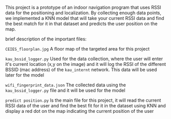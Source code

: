 This project is a prototype of an indoor navigation program that uses RSSI data for the positioning and localization. By collecting enough data points, we implemented a KNN model that will take your current RSSI data and find the best match for it in that dataset and predicts the user position on the map.

brief description of the important files:

`CEIES_floorplan.jpg`
	A floor map of the targeted area for this project

`kau_bssid_logger.py` 
	Used for the data collection, where the user will enter it's current location (x,y on the image) and it will log the RSSI of the different BSSID (mac address) of the `kau_internt` network. This data will be used later for the model

`wifi_fingerprint_data.json`
	The collected data using the `kau_bssid_logger.py` file and it will be used for the model

`predict position.py`
  Is the main file for this project, it will read the current RSSI data of the user and find the best fit for it in the dataset using KNN and display a red dot on the map indicating the current position of the user
